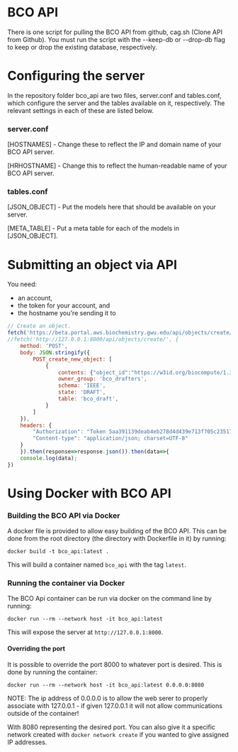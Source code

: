# BCO API

There is one script for pulling the BCO API from github, cag.sh (Clone API from Github).  You must run the script with the --keep-db or --drop-db flag to keep or drop the existing database, respectively.

# Configuring the server

In the repository folder bco_api are two files, server.conf and tables.conf, which configure the server and the tables available on it, respectively.  The relevant settings in each of these are listed below.

### server.conf

[HOSTNAMES] - Change these to reflect the IP and domain name of your BCO API server.

[HRHOSTNAME] - Change this to reflect the human-readable name of your BCO API server.

### tables.conf

[JSON_OBJECT] - Put the models here that should be available on your server.

[META_TABLE] - Put a meta table for each of the models in [JSON_OBJECT].

# Submitting an object via API 
You need:
- an account,
- the token for your account, and
- the hostname you're sending it to
```javascript
// Create an object.
fetch('https://beta.portal.aws.biochemistry.gwu.edu/api/objects/create/', {
//fetch('http://127.0.0.1:8000/api/objects/create/', {
    method: 'POST',
    body: JSON.stringify({
        POST_create_new_object: [
            {
                contents: {"object_id":"https://w3id.org/biocompute/1.3.0/examples/glycosylation-sites-UniCarbKB","etag":"D231C92C660CD1DD818D412E10F86F07338BA730FBE6898EF8F7DF1B1ECBFD3C","spec_version":"https://w3id.org/biocompute/1.3.0/","provenance_domain":{"name":"glycosylation-sites-UniCarbKB","version":"1.0","review":[{"status":"approved","reviewer_comment":"The dataset has passed the manual and automated QC steps and the readme has also been reviewed","reviewer":{"name":"Rahi Navelkar","affiliation":"The George Washington University","email":"rsn13@gwu.edu","contribution":["curatedBy"]}}],"created":"2018-02-21T14:46:55-5:00","modified":"2018-10-10T11:34:02-5:00","contributors":[{"name":"Matthew Campbell","affiliation":"Institute for Glycomics, Griffith University, Gold Coast, Queensland, Australia","email":"m.campbell2@griffith.edu.au","contribution":["contributedBy"]},{"name":"Rahi Navelkar","affiliation":"The George Washington University","email":"rsn13@gwu.edu","contribution":["curatedBy"]},{"name":"Robel Kahsay","affiliation":"The George Washington University","email":"hadley_king@gwu.edu","contribution":["createdBy"]}],"license":"https://creativecommons.org/licenses/by/4.0/"},"usability_domain":["List of human [taxid:9606] proteins with information on glycosylation sites from UniCarbKB database [https://academic.oup.com/nar/article/42/D1/D215/1052197, https://doi.org/10.1093/nar/gkt1128]"],"extension_domain":{"license":{"data_license":"https://creativecommons.org/licenses/by/4.0/","scripts_license":"https://www.gnu.org/licenses/gpl-3.0.en.html"},"scm_extension":{"scm_repository":"https://github.com/GW-HIVE/glygen-backend-integration/","scm_type":"git","scm_commit":"d34b85553e775dd5452005d786fe6e47d6048ee0","scm_path":"/data/projects/glygen/generated/datasets/reviewed/human_proteoform_glycosylation_sites_unicarbkb_glytoucan.readme.txt"}},"description_domain":{"keywords":["protein","canonical","glycosylation","glycan"],"xref":[{"namespace":"taxonomy","name":"Taxonomy","ids":["9606"],"access_time":"2018-21-02T14:46:55-5:00"}],"platform":["centos7"],"pipeline_steps":[{"step_number":1,"name":"ac2canonical.py","description":"Python script for mapping the UniProtKB accessions in the input file to the UniProtKB canonical accessions ","version":"","input_list":[{"uri":"/human_protein_position_pmid_id_aminoacid_glytoucan_2018_09_04_07_51_27.txt"}],"output_list":[{"uri":"human_protein_position_pmid_id_aminoacid_glytoucan_2018_09_04_07_51_27.txt"}]},{"step_number":2,"name":"make-proteoform_glycosylation_sites_unicarbkb_glytoucan-csv-step2a.py","description":"Python scripts for retrieving glycosylation type or linkage type through UniCarbKB structure webpage ","input_list":[{"uri":"human_protein_position_pmid_id_aminoacid_glytoucan_2018_09_04_07_51_27.txt"}],"output_list":[{"uri":"human_proteoform_glycosylation_sites_unicarbkb_glytoucan.csv"}]},{"step_number":2,"name":"make-proteoform_glycosylation_sites_unicarbkb_glytoucan-csv-step2b.py","description":"Python scripts for retrieving glycosylation type or linkage type through UniCarbKB structure webpage ","input_list":[{"uri":"human_protein_position_pmid_id_aminoacid_glytoucan_2018_09_04_07_51_27.txt"}],"output_list":[{"uri":"human_proteoform_glycosylation_sites_unicarbkb_glytoucan.csv"}]},{"step_number":3,"name":"make-proteoform_glycosylation_sites_unicarbkb_glytoucan-csv-step3.py","description":"Python script for quality check of the processed file. Records which fall under one or more following criteria's are flagged and eliminated and can be accessed using the log file. The elimination steps include -   a. If the protein accession is not included in UniProtKB protein list - UniProtKB Nov-2017 Release   b. If the amino acid position does not match to the amino acid on the associated position on fasta sequence - UniProtKB Nov-2017 Release  c. If the id (UnicarbKB structure id) is not present in input file  d. If the glycosylation type (linkage type) is not retrieved through step 3  e. If a serine or threonine is reported for an N-linked glycan structure  f. If an asparagine is reported for an O-linked glycan structure","input_list":[{"uri":"human_proteoform_glycosylation_sites_unicarbkb_glytoucan.csv"},{"uri":"human_protein_all.fasta"}],"output_list":[{"uri":"human_proteoform_glycosylation_sites_unicarbkb_glytoucan.csv"},{"uri":"human_proteoform_glycosylation_sites_unicarbkb_glytoucan.log"}]}]},"execution_domain":{"script":[{"uri":{"uri":"https://github.com/glygener/glygen-backend-integration/blob/master/integration/ac2canonical.py"}},{"uri":{"uri":"https://github.com/glygener/glygen-backend-integration/blob/master/integration/make-proteoform_glycosylation_sites_unicarbkb_glytoucan-csv-step2a.py"}},{"uri":{"uri":"https://github.com/glygener/glygen-backend-integration/blob/master/integration/make-proteoform_glycosylation_sites_unicarbkb_glytoucan-csv-step2b.py"}},{"uri":{"uri":"https://github.com/glygener/glygen-backend-integration/blob/master/integration/make-proteoform_glycosylation_sites_unicarbkb_glytoucan-csv-step3.py"}}],"script_driver":"manual","software_prerequisites":[{"name":"Python","version":"2.7.13","uri":{"uri":"https://www.python.org/downloads/release/python-2713/","access_time":"2017-01-24T09:40:17-0500","sha1_checksum":"17add4bf0ad0ec2f08e0cae6d205c700"}}],"external_data_endpoints":[{"name":"UniCarbKB","url":"http://www.unicarbkb.org/"},{"name":"access glygen-backend-integration","url":"https://github.com/glygener/glygen-backend-integration"}],"environment_variables":{}},"io_domain":{"input_subdomain":[{"uri":{"filename":"human_protein_position_pmid_id_aminoacid_glytoucan_2018_09_04_07_51_27.txt","uri":"http://data.glygen.org/datasets/source/human_protein_position_pmid_id_aminoacid_glytoucan_2018_09_04_07_51_27.txt","access_time":"2018-10-10T11:34:02-5:00"}},{"uri":{"filename":"human_protein_all.fasta","uri":"http://data.glygen.org/GLYDS00053","access_time":"2018-10-10T11:34:02-5:00"}}],"output_subdomain":[{"mediatype":"csv/text","uri":{"filename":"human_proteoform_glycosylation_sites_unicarbkb_glytoucan.log","uri":"http://data.glygen.org/datasets/logs/human_proteoform_glycosylation_sites_unicarbkb_glytoucan.log","access_time":"2018-10-10T11:37:02-5:00"}},{"mediatype":"csv/text","uri":{"filename":"human_proteoform_glycosylation_sites_unicarbkb_glytoucan.csv","uri":"http://data.glygen.org/GLYDS00040","access_time":"2018-10-10T11:37:02-5:00"}}]},"error_domain":{"empirical_error":{"statistics":[{"comment":"Unique value statistics for the dataset"},{"key":"uniprotkb_canonical_ac","value":92,"description":"Accession assigned to the protein isoform chosen to be the canonical sequence in UniProtKB database"},{"key":"glycosylation_site","value":223,"description":"Site on the protein sequence where glycosylation is observed"},{"key":"evidence","value":163,"description":"NCBI PubMed Id (PMID) as evidence for the entry"},{"key":"unicarbkb_id","value":984,"description":"UnicarbKB data structure identifier"},{"key":"glytoucan_ac","value":824,"description":"Unique accession assigned to the registered glycan structure in GlyTouCan database"},{"key":"amino_acid","value":3,"description":"Three letter code abbreviation of the amino acid"},{"key":"glycosylation_type","value":3,"description":"Type of glycosylation [linkage type]"}]},"algorithmic_error":{}}},
                owner_group: 'bco_drafters',
                schema: 'IEEE',
                state: 'DRAFT',
                table: 'bco_draft',
            }
        ]        
    }),
    headers: {
        "Authorization": "Token 5aa391139deab4eb278d4d439e713f705c23517c",
        "Content-type": "application/json; charset=UTF-8"
    }
    }).then(response=>response.json()).then(data=>{
    console.log(data);
})
```

# Using Docker with BCO API

### Building the BCO API via Docker

A docker file is provided to allow easy building of the BCO API.  This can be done from the root directory (the directory with Dockerfile in it) by running:

`docker build -t bco_api:latest .`

This will build a container named `bco_api` with the tag `latest`.

### Running the container via Docker

The BCO Api container can be run via docker on the command line by running:

`docker run --rm --network host -it bco_api:latest`

This will expose the server at `http://127.0.0.1:8000`.

#### Overriding the port

It is possible to override the port 8000 to whatever port is desired.  This is done by running the container:

`docker run --rm --network host -it bco_api:latest 0.0.0.0:8080`

NOTE: The ip address of 0.0.0.0 is to allow the web serer to properly associate with 127.0.0.1 - if given 127.0.0.1 it will not allow communications outside of the container!

With 8080 representing the desired port.  You can also give it a specific network created with `docker network create` if you wanted to give assigned IP addresses.

